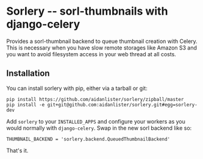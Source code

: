 Sorlery -- sorl-thumbnails with django-celery
=============================================

Provides a sorl-thumbnail backend to queue thumbnail creation with Celery.
This is necessary when you have slow remote storages like Amazon S3 and you want
to avoid filesystem access in your web thread at all costs.


Installation
------------

You can install sorlery with pip, either via a tarball or git:

    pip install https://github.com/aidanlister/sorlery/zipball/master
    pip install -e git+git@github.com:aidanlister/sorlery.git#egg=sorlery-dev

Add ``sorlery`` to your ``INSTALLED_APPS`` and configure your workers as you
would normally with ``django-celery``. Swap in the new sorl backend like so:

    THUMBNAIL_BACKEND = 'sorlery.backend.QueuedThumbnailBackend'

That's it.

